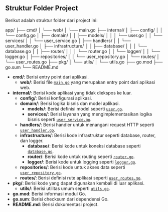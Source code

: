 ## Struktur Folder Project

Berikut adalah struktur folder dari project ini:

app/
├── cmd/
│ └── web/
│ └── main.go
├── internal/
│ ├── config/
│ │ └── config.go
│ ├── domain/
│ │ ├── models/
│ │ │ └── user.go
│ │ └── services/
│ │ └── user_service.go
│ ├── handlers/
│ │ └── user_handler.go
│ ├── infrastructure/
│ │ ├── database/
│ │ │ └── database.go
│ │ ├── router/
│ │ │ └── router.go
│ │ └── logger/
│ │ └── logger.go
│ ├── repositories/
│ │ └── user_repository.go
│ └── routes/
│ └── user_routes.go
├── pkg/
│ └── utils/
│ └── utils.go
├── go.mod
├── go.sum
└── README.md

- **cmd/**: Berisi entry point dari aplikasi.
  - **web/**: Berisi file [`main.go`](command:_github.copilot.openSymbolFromReferences?%5B%22main.go%22%2C%5B%7B%22uri%22%3A%7B%22%24mid%22%3A1%2C%22fsPath%22%3A%22c%3A%5C%5CUsers%5C%5Cdanangr%5C%5CDesktop%5C%5Cdevp%5C%5Cgithub%5C%5Cgo-fiber%5C%5CREADME.md%22%2C%22_sep%22%3A1%2C%22external%22%3A%22file%3A%2F%2F%2Fc%253A%2FUsers%2Fdanangr%2FDesktop%2Fdevp%2Fgithub%2Fgo-fiber%2FREADME.md%22%2C%22path%22%3A%22%2Fc%3A%2FUsers%2Fdanangr%2FDesktop%2Fdevp%2Fgithub%2Fgo-fiber%2FREADME.md%22%2C%22scheme%22%3A%22file%22%7D%2C%22pos%22%3A%7B%22line%22%3A3%2C%22character%22%3A12%7D%7D%5D%5D 'Go to definition') yang merupakan entry point dari aplikasi web.
- **internal/**: Berisi kode aplikasi yang tidak diekspos ke luar.
  - **config/**: Berisi konfigurasi aplikasi.
  - **domain/**: Berisi logika bisnis dan model aplikasi.
    - **models/**: Berisi definisi model seperti [`user.go`](command:_github.copilot.openSymbolFromReferences?%5B%22user.go%22%2C%5B%7B%22uri%22%3A%7B%22%24mid%22%3A1%2C%22fsPath%22%3A%22c%3A%5C%5CUsers%5C%5Cdanangr%5C%5CDesktop%5C%5Cdevp%5C%5Cgithub%5C%5Cgo-fiber%5C%5CREADME.md%22%2C%22_sep%22%3A1%2C%22external%22%3A%22file%3A%2F%2F%2Fc%253A%2FUsers%2Fdanangr%2FDesktop%2Fdevp%2Fgithub%2Fgo-fiber%2FREADME.md%22%2C%22path%22%3A%22%2Fc%3A%2FUsers%2Fdanangr%2FDesktop%2Fdevp%2Fgithub%2Fgo-fiber%2FREADME.md%22%2C%22scheme%22%3A%22file%22%7D%2C%22pos%22%3A%7B%22line%22%3A9%2C%22character%22%3A16%7D%7D%5D%5D 'Go to definition').
    - **services/**: Berisi layanan yang mengimplementasikan logika bisnis seperti [`user_service.go`](command:_github.copilot.openSymbolFromReferences?%5B%22user_service.go%22%2C%5B%7B%22uri%22%3A%7B%22%24mid%22%3A1%2C%22fsPath%22%3A%22c%3A%5C%5CUsers%5C%5Cdanangr%5C%5CDesktop%5C%5Cdevp%5C%5Cgithub%5C%5Cgo-fiber%5C%5CREADME.md%22%2C%22_sep%22%3A1%2C%22external%22%3A%22file%3A%2F%2F%2Fc%253A%2FUsers%2Fdanangr%2FDesktop%2Fdevp%2Fgithub%2Fgo-fiber%2FREADME.md%22%2C%22path%22%3A%22%2Fc%3A%2FUsers%2Fdanangr%2FDesktop%2Fdevp%2Fgithub%2Fgo-fiber%2FREADME.md%22%2C%22scheme%22%3A%22file%22%7D%2C%22pos%22%3A%7B%22line%22%3A11%2C%22character%22%3A16%7D%7D%5D%5D 'Go to definition').
  - **handlers/**: Berisi handler untuk menangani request HTTP seperti [`user_handler.go`](command:_github.copilot.openSymbolFromReferences?%5B%22user_handler.go%22%2C%5B%7B%22uri%22%3A%7B%22%24mid%22%3A1%2C%22fsPath%22%3A%22c%3A%5C%5CUsers%5C%5Cdanangr%5C%5CDesktop%5C%5Cdevp%5C%5Cgithub%5C%5Cgo-fiber%5C%5CREADME.md%22%2C%22_sep%22%3A1%2C%22external%22%3A%22file%3A%2F%2F%2Fc%253A%2FUsers%2Fdanangr%2FDesktop%2Fdevp%2Fgithub%2Fgo-fiber%2FREADME.md%22%2C%22path%22%3A%22%2Fc%3A%2FUsers%2Fdanangr%2FDesktop%2Fdevp%2Fgithub%2Fgo-fiber%2FREADME.md%22%2C%22scheme%22%3A%22file%22%7D%2C%22pos%22%3A%7B%22line%22%3A13%2C%22character%22%3A12%7D%7D%5D%5D 'Go to definition').
  - **infrastructure/**: Berisi kode infrastruktur seperti database, router, dan logger.
    - **database/**: Berisi kode untuk koneksi database seperti [`database.go`](command:_github.copilot.openSymbolFromReferences?%5B%22database.go%22%2C%5B%7B%22uri%22%3A%7B%22%24mid%22%3A1%2C%22fsPath%22%3A%22c%3A%5C%5CUsers%5C%5Cdanangr%5C%5CDesktop%5C%5Cdevp%5C%5Cgithub%5C%5Cgo-fiber%5C%5CREADME.md%22%2C%22_sep%22%3A1%2C%22external%22%3A%22file%3A%2F%2F%2Fc%253A%2FUsers%2Fdanangr%2FDesktop%2Fdevp%2Fgithub%2Fgo-fiber%2FREADME.md%22%2C%22path%22%3A%22%2Fc%3A%2FUsers%2Fdanangr%2FDesktop%2Fdevp%2Fgithub%2Fgo-fiber%2FREADME.md%22%2C%22scheme%22%3A%22file%22%7D%2C%22pos%22%3A%7B%22line%22%3A15%2C%22character%22%3A12%7D%7D%5D%5D 'Go to definition').
    - **router/**: Berisi kode untuk routing seperti [`router.go`](command:_github.copilot.openSymbolFromReferences?%5B%22router.go%22%2C%5B%7B%22uri%22%3A%7B%22%24mid%22%3A1%2C%22fsPath%22%3A%22c%3A%5C%5CUsers%5C%5Cdanangr%5C%5CDesktop%5C%5Cdevp%5C%5Cgithub%5C%5Cgo-fiber%5C%5CREADME.md%22%2C%22_sep%22%3A1%2C%22external%22%3A%22file%3A%2F%2F%2Fc%253A%2FUsers%2Fdanangr%2FDesktop%2Fdevp%2Fgithub%2Fgo-fiber%2FREADME.md%22%2C%22path%22%3A%22%2Fc%3A%2FUsers%2Fdanangr%2FDesktop%2Fdevp%2Fgithub%2Fgo-fiber%2FREADME.md%22%2C%22scheme%22%3A%22file%22%7D%2C%22pos%22%3A%7B%22line%22%3A17%2C%22character%22%3A12%7D%7D%5D%5D 'Go to definition').
    - **logger/**: Berisi kode untuk logging seperti [`logger.go`](command:_github.copilot.openSymbolFromReferences?%5B%22logger.go%22%2C%5B%7B%22uri%22%3A%7B%22%24mid%22%3A1%2C%22fsPath%22%3A%22c%3A%5C%5CUsers%5C%5Cdanangr%5C%5CDesktop%5C%5Cdevp%5C%5Cgithub%5C%5Cgo-fiber%5C%5CREADME.md%22%2C%22_sep%22%3A1%2C%22external%22%3A%22file%3A%2F%2F%2Fc%253A%2FUsers%2Fdanangr%2FDesktop%2Fdevp%2Fgithub%2Fgo-fiber%2FREADME.md%22%2C%22path%22%3A%22%2Fc%3A%2FUsers%2Fdanangr%2FDesktop%2Fdevp%2Fgithub%2Fgo-fiber%2FREADME.md%22%2C%22scheme%22%3A%22file%22%7D%2C%22pos%22%3A%7B%22line%22%3A19%2C%22character%22%3A12%7D%7D%5D%5D 'Go to definition').
  - **repositories/**: Berisi kode untuk akses data seperti [`user_repository.go`](command:_github.copilot.openSymbolFromReferences?%5B%22user_repository.go%22%2C%5B%7B%22uri%22%3A%7B%22%24mid%22%3A1%2C%22fsPath%22%3A%22c%3A%5C%5CUsers%5C%5Cdanangr%5C%5CDesktop%5C%5Cdevp%5C%5Cgithub%5C%5Cgo-fiber%5C%5CREADME.md%22%2C%22_sep%22%3A1%2C%22external%22%3A%22file%3A%2F%2F%2Fc%253A%2FUsers%2Fdanangr%2FDesktop%2Fdevp%2Fgithub%2Fgo-fiber%2FREADME.md%22%2C%22path%22%3A%22%2Fc%3A%2FUsers%2Fdanangr%2FDesktop%2Fdevp%2Fgithub%2Fgo-fiber%2FREADME.md%22%2C%22scheme%22%3A%22file%22%7D%2C%22pos%22%3A%7B%22line%22%3A22%2C%22character%22%3A12%7D%7D%5D%5D 'Go to definition').
  - **routes/**: Berisi definisi rute aplikasi seperti [`user_routes.go`](command:_github.copilot.openSymbolFromReferences?%5B%22user_routes.go%22%2C%5B%7B%22uri%22%3A%7B%22%24mid%22%3A1%2C%22fsPath%22%3A%22c%3A%5C%5CUsers%5C%5Cdanangr%5C%5CDesktop%5C%5Cdevp%5C%5Cgithub%5C%5Cgo-fiber%5C%5CREADME.md%22%2C%22_sep%22%3A1%2C%22external%22%3A%22file%3A%2F%2F%2Fc%253A%2FUsers%2Fdanangr%2FDesktop%2Fdevp%2Fgithub%2Fgo-fiber%2FREADME.md%22%2C%22path%22%3A%22%2Fc%3A%2FUsers%2Fdanangr%2FDesktop%2Fdevp%2Fgithub%2Fgo-fiber%2FREADME.md%22%2C%22scheme%22%3A%22file%22%7D%2C%22pos%22%3A%7B%22line%22%3A24%2C%22character%22%3A12%7D%7D%5D%5D 'Go to definition').
- **pkg/**: Berisi kode yang dapat digunakan kembali di luar aplikasi.
  - **utils/**: Berisi utilitas umum seperti [`utils.go`](command:_github.copilot.openSymbolFromReferences?%5B%22utils.go%22%2C%5B%7B%22uri%22%3A%7B%22%24mid%22%3A1%2C%22fsPath%22%3A%22c%3A%5C%5CUsers%5C%5Cdanangr%5C%5CDesktop%5C%5Cdevp%5C%5Cgithub%5C%5Cgo-fiber%5C%5CREADME.md%22%2C%22_sep%22%3A1%2C%22external%22%3A%22file%3A%2F%2F%2Fc%253A%2FUsers%2Fdanangr%2FDesktop%2Fdevp%2Fgithub%2Fgo-fiber%2FREADME.md%22%2C%22path%22%3A%22%2Fc%3A%2FUsers%2Fdanangr%2FDesktop%2Fdevp%2Fgithub%2Fgo-fiber%2FREADME.md%22%2C%22scheme%22%3A%22file%22%7D%2C%22pos%22%3A%7B%22line%22%3A26%2C%22character%22%3A8%7D%7D%5D%5D 'Go to definition').
- **go.mod**: Berisi informasi modul Go.
- **go.sum**: Berisi checksum dari dependensi Go.
- **README.md**: Berisi dokumentasi project.
